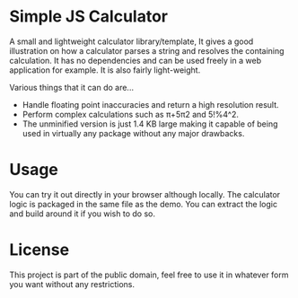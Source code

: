 # Simple JS Calculator
A small and lightweight calculator library/template, It gives a good illustration on how a calculator parses a string and resolves the containing calculation. It has no dependencies and can be used freely in a web application for example.
It is also fairly light-weight.

Various things that it can do are...
* Handle floating point inaccuracies and return a high resolution result.
* Perform complex calculations such as π+5π2 and 5!%4^2.
* The unminified version is just 1.4 KB large making it capable of being used in virtually any package without any major drawbacks.

# Usage
You can try it out directly in your browser although locally. The calculator logic is packaged in the same file as the demo. You can extract the logic and build around it if you wish to do so.

# License
This project is part of the public domain, feel free to use it in whatever form you want without any restrictions.
